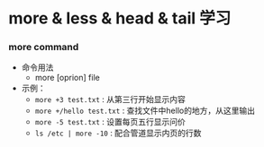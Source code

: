 # more & less & head & tail 学习
### more command
* 命令用法
  * more [oprion] file
* 示例：
  * ```more +3 test.txt``` : 从第三行开始显示内容
  * ```more +/hello test.txt``` : 查找文件中hello的地方，从这里输出
  * ```more -5 test.txt``` : 设置每页五行显示问价
  * ```ls /etc | more -10``` : 配合管道显示内页的行数 